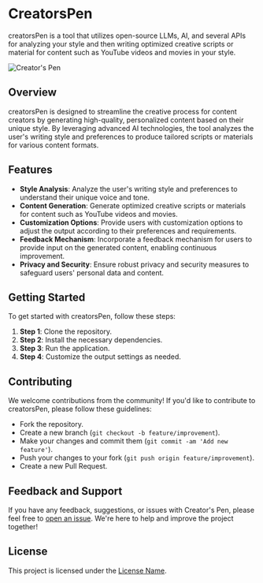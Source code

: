 # CreatorsPen

creatorsPen is a tool that utilizes open-source LLMs, AI, and several APIs for analyzing your style and then writing optimized creative scripts or material for content such as YouTube videos and movies in your style.

![Creator's Pen](link-to-screenshot-or-gif)

## Overview

creatorsPen is designed to streamline the creative process for content creators by generating high-quality, personalized content based on their unique style. By leveraging advanced AI technologies, the tool analyzes the user's writing style and preferences to produce tailored scripts or materials for various content formats.

## Features

- **Style Analysis**: Analyze the user's writing style and preferences to understand their unique voice and tone.
- **Content Generation**: Generate optimized creative scripts or materials for content such as YouTube videos and movies.
- **Customization Options**: Provide users with customization options to adjust the output according to their preferences and requirements.
- **Feedback Mechanism**: Incorporate a feedback mechanism for users to provide input on the generated content, enabling continuous improvement.
- **Privacy and Security**: Ensure robust privacy and security measures to safeguard users' personal data and content.

## Getting Started

To get started with creatorsPen, follow these steps:

1. **Step 1**: Clone the repository.
2. **Step 2**: Install the necessary dependencies.
3. **Step 3**: Run the application.
4. **Step 4**: Customize the output settings as needed.

## Contributing

We welcome contributions from the community! If you'd like to contribute to creatorsPen, please follow these guidelines:

- Fork the repository.
- Create a new branch (`git checkout -b feature/improvement`).
- Make your changes and commit them (`git commit -am 'Add new feature'`).
- Push your changes to your fork (`git push origin feature/improvement`).
- Create a new Pull Request.

## Feedback and Support

If you have any feedback, suggestions, or issues with Creator's Pen, please feel free to [open an issue](link-to-issues). We're here to help and improve the project together!

## License

This project is licensed under the [License Name](LICENSE).
